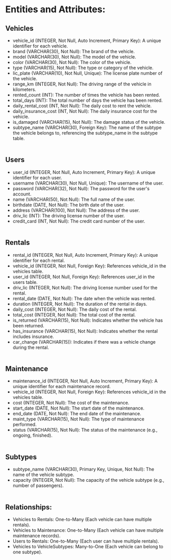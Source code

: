 # Entities and Attributes:
## Vehicles
- vehicle_id (INTEGER, Not Null, Auto Increment, Primary Key): A unique identifier for each vehicle.
- brand (VARCHAR(30), Not Null): The brand of the vehicle.
- model (VARCHAR(30), Not Null): The model of the vehicle.
- color (VARCHAR(30), Not Null): The color of the vehicle.
- type (VARCHAR(15), Not Null): The type or category of the vehicle.
- lic_plate (VARCHAR(10), Not Null, Unique): The license plate number of the vehicle.
- range_km (INTEGER, Not Null): The driving range of the vehicle in kilometers.
- rented_count (INT): The number of times the vehicle has been rented.
- total_days (INT): The total number of days the vehicle has been rented.
- daily_rental_cost (INT, Not Null): The daily cost to rent the vehicle.
- daily_insurance_cost (INT, Not Null): The daily insurance cost for the vehicle.
- is_damaged (VARCHAR(15), Not Null): The damage status of the vehicle.
- subtype_name (VARCHAR(30), Foreign Key): The name of the subtype the vehicle belongs to, referencing the subtype_name in the subtype table.
<br /><br />
## Users
- user_id (INTEGER, Not Null, Auto Increment, Primary Key): A unique identifier for each user.
- username (VARCHAR(30), Not Null, Unique): The username of the user.
- password (VARCHAR(32), Not Null): The password for the user's account.
- name (VARCHAR(50), Not Null): The full name of the user.
- birthdate (DATE, Not Null): The birth date of the user.
- address (VARCHAR(100), Not Null): The address of the user.
- driv_lic (INT): The driving license number of the user.
- credit_card (INT, Not Null): The credit card number of the user.
<br /><br />
## Rentals
- rental_id (INTEGER, Not Null, Auto Increment, Primary Key): A unique identifier for each rental.
- vehicle_id (INTEGER, Not Null, Foreign Key): References vehicle_id in the vehicles table.
- user_id (INTEGER, Not Null, Foreign Key): References user_id in the users table.
- driv_lic (INTEGER, Not Null): The driving license number used for the rental.
- rental_date (DATE, Not Null): The date when the vehicle was rented.
- duration (INTEGER, Not Null): The duration of the rental in days.
- daily_cost (INTEGER, Not Null): The daily cost of the rental.
- total_cost (INTEGER, Not Null): The total cost of the rental.
- is_returned (VARCHAR(15), Not Null): Indicates whether the vehicle has been returned.
- has_insurance (VARCHAR(15), Not Null): Indicates whether the rental includes insurance.
- car_change (VARCHAR(15)): Indicates if there was a vehicle change during the rental.
<br /><br />
## Maintenance
- maintenance_id (INTEGER, Not Null, Auto Increment, Primary Key): A unique identifier for each maintenance record.
- vehicle_id (INTEGER, Not Null, Foreign Key): References vehicle_id in the vehicles table.
- cost (INTEGER, Not Null): The cost of the maintenance.
- start_date (DATE, Not Null): The start date of the maintenance.
- end_date (DATE, Not Null): The end date of the maintenance.
- maint_type (VARCHAR(15), Not Null): The type of maintenance performed.
- status (VARCHAR(15), Not Null): The status of the maintenance (e.g., ongoing, finished).
<br /><br />
## Subtypes
- subtype_name (VARCHAR(30), Primary Key, Unique, Not Null): The name of the vehicle subtype.
- capacity (INTEGER, Not Null): The capacity of the vehicle subtype (e.g., number of passengers).
<br /><br />
## Relationships:
- Vehicles to Rentals: One-to-Many (Each vehicle can have multiple rentals).
- Vehicles to Maintenance: One-to-Many (Each vehicle can have multiple maintenance records).
- Users to Rentals: One-to-Many (Each user can have multiple rentals).
- Vehicles to VehicleSubtypes: Many-to-One (Each vehicle can belong to one subtype).
